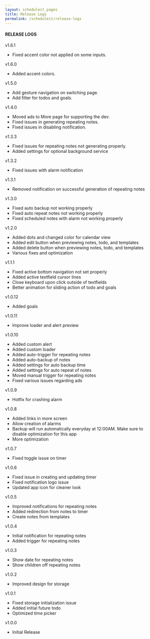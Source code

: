```yaml
---
layout: scheduleit_pages
title: Release Logs
permalink: /scheduleit/release-logs
---
```


<div>
	<div class="mb-3">
		<h4>RELEASE LOGS</h4>
	</div>
	<div class="mb-3">
		<div class="col-12">
			<p>v1.6.1</p>
			<ul>
				<li>Fixed accent color not applied on some inputs.</li>
			</ul>
		</div>
		<div class="col-12">
			<p>v1.6.0</p>
			<ul>
				<li>Added accent colors.</li>
			</ul>
		</div>
		<div class="col-12">
			<p>v1.5.0</p>
			<ul>
				<li>Add gesture navigation on switching page.</li>
				<li>Add filter for todos and goals.</li>
			</ul>
		</div>
		<div class="col-12">
			<p>v1.4.0</p>
			<ul>
				<li>Moved ads to More page for supporting the dev.</li>
				<li>Fixed issues in generating repeating notes.</li>
				<li>Fixed issues in disabling notification.</li>
			</ul>
		</div>
		<div class="col-12">
			<p>v1.3.3</p>
			<ul>
				<li>Fixed issues for repeating notes not generating properly.</li>
				<li>Added settings for optional background service</li>
			</ul>
		</div>
		<div class="col-12">
			<p>v1.3.2</p>
			<ul>
				<li>Fixed issues with alarm notification</li>
			</ul>
		</div>
		<div class="col-12">
			<p>v1.3.1</p>
			<ul>
				<li>Removed notification on successful generation of repeating notes</li>
			</ul>
		</div>
		<div class="col-12">
			<p>v1.3.0</p>
			<ul>
				<li>Fixed auto backup not working properly</li>
				<li>Fixed auto repeat notes not working properly</li>
				<li>Fixed scheduled notes with alarm not working properly</li>
			</ul>
		</div>
		<div class="col-12">
			<p>v1.2.0</p>
			<ul>
				<li>Added dots and changed color for calendar view</li>
				<li>Added edit button when previewing notes, todo, and templates</li>
				<li>Added delete button when previewing notes, todo, and templates</li>
				<li>Various fixes and optimization</li>
			</ul>
		</div>
		<div class="col-12">
			<p>v1.1.1</p>
			<ul>
				<li>Fixed active bottom navigation not set properly</li>
				<li>Added active textfield cursor lines</li>
				<li>Close keyboard upon click outside of textfields</li>
				<li>Better animation for sliding action of todo and goals</li>
			</ul>
		</div>
		<div class="col-12">
			<p>v1.0.12</p>
			<ul>
				<li>Added goals</li>
			</ul>
		</div>
		<div class="col-12">
			<p>v1.0.11</p>
			<ul>
				<li>Improve loader and alert preview</li>
			</ul>
		</div>
		<div class="col-12">
			<p>v1.0.10</p>
			<ul>
				<li>Added custom alert</li>
				<li>Added custom loader</li>
				<li>Added auto-trigger for repeating notes</li>
				<li>Added auto-backup of notes</li>
				<li>Added settings for auto backup time</li>
				<li>Added settings for auto repeat of notes</li>
				<li>Moved manual trigger for repeating notes</li>
				<li>Fixed various issues regarding ads</li>
			</ul>
		</div>
		<div class="col-12">
			<p>v1.0.9</p>
			<ul>
				<li>Hotfix for crashing alarm</li>
			</ul>
		</div>
		<div class="col-12">
			<p>v1.0.8</p>
			<ul>
				<li>Added links in more screen</li>
				<li>Allow creation of alarms</li>
				<li>Backup will run automatically everyday at 12:00AM. Make sure to disable optimization for this app</li>
				<li>More optimization</li>
			</ul>
		</div>
		<div class="col-12">
			<p>v1.0.7</p>
			<ul>
				<li>Fixed toggle issue on timer</li>
			</ul>
		</div>
		<div class="col-12">
			<p>v1.0.6</p>
			<ul>
				<li>Fixed issue in creating and updating timer</li>
				<li>Fixed notification logo issue</li>
				<li>Updated app icon for cleaner look</li>
			</ul>
		</div>
		<div class="col-12">
			<p>v1.0.5</p>
			<ul>
				<li>Improved notifications for repeating notes</li>
				<li>Added redirection from notes to timer</li>
				<li>Create notes from templates</li>
			</ul>
		</div>
		<div class="col-12">
			<p>v1.0.4</p>
			<ul>
				<li>Initial notification for repeating notes</li>
				<li>Added trigger for repeating notes</li>
			</ul>
		</div>
		<div class="col-12">
			<p>v1.0.3</p>
			<ul>
				<li>Show date for repeating notes</li>
				<li>Show children off repeating notes</li>
			</ul>
		</div>
		<div class="col-12">
			<p>v1.0.2</p>
			<ul>
				<li>Improved design for storage</li>
			</ul>
		</div>
		<div class="col-12">
			<p>v1.0.1</p>
			<ul>
				<li>Fixed storage initialization issue</li>
				<li>Added initial future todo</li>
				<li>Optimized time picker</li>
			</ul>
		</div>
		<div class="col-12">
			<p>v1.0.0</p>
			<ul>
				<li>Initial Release</li>
			</ul>
		</div>
	</div>
</div>